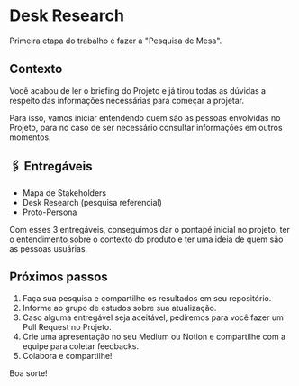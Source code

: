 # Desk Research

Primeira etapa do trabalho é fazer a "Pesquisa de Mesa".

## Contexto

Você acabou de ler o briefing do Projeto e já tirou todas as dúvidas a respeito das informações necessárias para começar a projetar.

Para isso, vamos iniciar entendendo quem são as pessoas envolvidas no Projeto, para no caso de ser necessário consultar informações em outros momentos.

## 🖇️ Entregáveis

* Mapa de Stakeholders
* Desk Research (pesquisa referencial)
* Proto-Persona

Com esses 3 entregáveis, conseguimos dar o pontapé inicial no projeto, ter o entendimento sobre o contexto do produto e ter uma ideia de quem são as pessoas usuárias.

## Próximos passos

1. Faça sua pesquisa e compartilhe os resultados em seu repositório.
2. Informe ao grupo de estudos sobre sua atualização.
3. Caso alguma entregável seja aceitável, pediremos para você fazer um Pull Request no Projeto.
4. Crie uma apresentação no seu Medium ou Notion e compartilhe com a equipe para coletar feedbacks.
5. Colabora e compartilhe!

Boa sorte!
